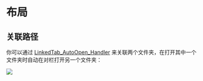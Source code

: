 # 布局
## 关联路径
你可以通过 [LinkedTab_AutoOpen_Handler](https://resource.dopus.com/t/linkedtab-autoopen-handler-open-related-folder-tabs-automatically/17850) 来关联两个文件夹，在打开其中一个文件夹时自动在对栏打开另一个文件夹：

![](https://resource.dopus.com/uploads/default/original/2X/8/869ace9e60eb6b42cbb49c52fdf78b476ac9bf64.png)